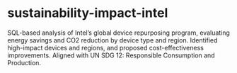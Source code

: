 # sustainability-impact-intel
SQL-based analysis of Intel’s global device repurposing program, evaluating energy savings and CO2 reduction by device type and region. Identified high-impact devices and regions, and proposed cost-effectiveness improvements. Aligned with UN SDG 12: Responsible Consumption and Production. 

